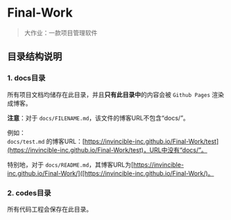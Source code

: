 # Final-Work
> 大作业：一款项目管理软件

## 目录结构说明
### 1. docs目录
所有项目文档均储存在此目录，并且**只有此目录中**的内容会被 `Github Pages` 渲染成博客。

**注意**：对于 `docs/FILENAME.md`，该文件的博客URL不包含“docs/”。

例如：
<br>
`docs/test.md` 的博客URL：[https://invincible-inc.github.io/Final-Work/test](https://invincible-inc.github.io/Final-Work/test)，URL中没有“docs/”。

特别地，对于 `docs/README.md`，其博客URL为[https://invincible-inc.github.io/Final-Work/]([https://invincible-inc.github.io/Final-Work/)。

### 2. codes目录
所有代码工程会保存在此目录。